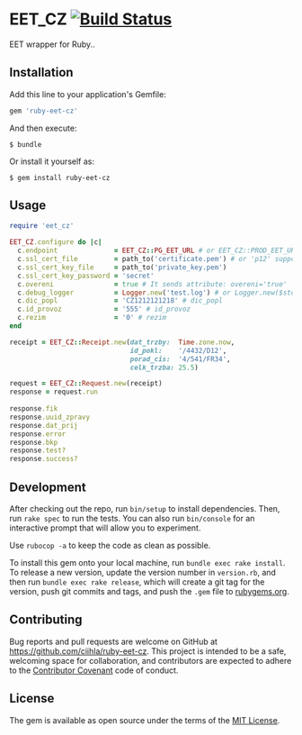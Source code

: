 # EET_CZ [![Build Status](https://travis-ci.org/ciihla/ruby-eet-cz.svg?branch=master)](https://travis-ci.org/ciihla/ruby-eet-cz)

EET wrapper for Ruby..

## Installation

Add this line to your application's Gemfile:

```ruby
gem 'ruby-eet-cz'
```

And then execute:

    $ bundle

Or install it yourself as:

    $ gem install ruby-eet-cz

## Usage

```ruby
require 'eet_cz'

EET_CZ.configure do |c|
  c.endpoint              = EET_CZ::PG_EET_URL # or EET_CZ::PROD_EET_URL
  c.ssl_cert_file         = path_to('certificate.pem') # or 'p12' supported
  c.ssl_cert_key_file     = path_to('private_key.pem')
  c.ssl_cert_key_password = 'secret'
  c.overeni               = true # It sends attribute: overeni='true'
  c.debug_logger          = Logger.new('test.log') # or Logger.new($stdout) in tests?
  c.dic_popl              = 'CZ1212121218' # dic_popl
  c.id_provoz             = '555' # id_provoz
  c.rezim                 = '0' # rezim
end

receipt = EET_CZ::Receipt.new(dat_trzby:  Time.zone.now,
                              id_pokl:    '/4432/D12',
                              porad_cis:  '4/541/FR34',
                              celk_trzba: 25.5)

request = EET_CZ::Request.new(receipt)
response = request.run
        
response.fik
response.uuid_zpravy
response.dat_prij
response.error                                                                                                                
response.bkp                                                                                                                
response.test?                                                                                                           
response.success?                                                                                                           
```

## Development

After checking out the repo, run `bin/setup` to install dependencies. 
Then, run `rake spec` to run the tests. 
You can also run `bin/console` for an interactive prompt that will allow you to experiment.

Use `rubocop -a` to keep the code as clean as possible.

To install this gem onto your local machine, run `bundle exec rake install`. 
To release a new version, update the version number in `version.rb`, and then run `bundle exec rake release`, which will create a git tag for the version, push git commits and tags, and push the `.gem` file to [rubygems.org](https://rubygems.org).

## Contributing

Bug reports and pull requests are welcome on GitHub at https://github.com/ciihla/ruby-eet-cz. This project is intended to be a safe, welcoming space for collaboration, and contributors are expected to adhere to the [Contributor Covenant](http://contributor-covenant.org) code of conduct.


## License

The gem is available as open source under the terms of the [MIT License](http://opensource.org/licenses/MIT).

